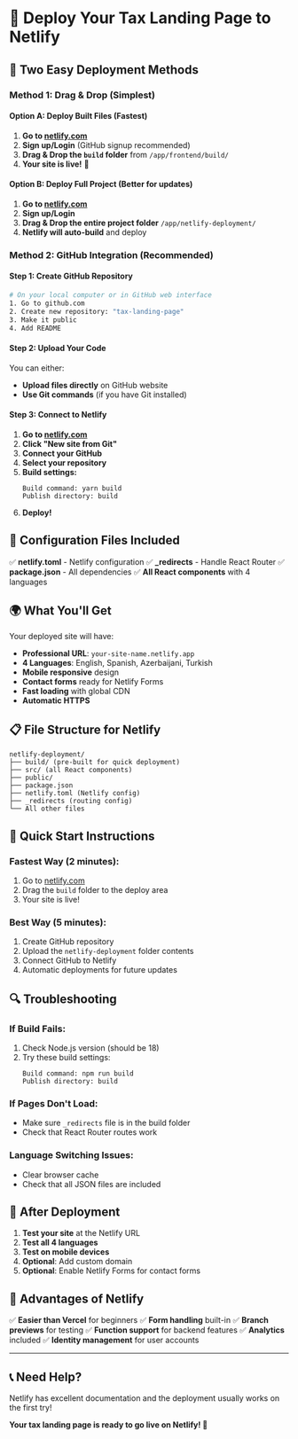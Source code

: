 # 🚀 Deploy Your Tax Landing Page to Netlify

## 🎯 **Two Easy Deployment Methods**

### **Method 1: Drag & Drop (Simplest)**

#### Option A: Deploy Built Files (Fastest)
1. **Go to [netlify.com](https://netlify.com)**
2. **Sign up/Login** (GitHub signup recommended)
3. **Drag & Drop the `build` folder** from `/app/frontend/build/`
4. **Your site is live!** 🎉

#### Option B: Deploy Full Project (Better for updates)
1. **Go to [netlify.com](https://netlify.com)**
2. **Sign up/Login**
3. **Drag & Drop the entire project folder** `/app/netlify-deployment/`
4. **Netlify will auto-build** and deploy

### **Method 2: GitHub Integration (Recommended)**

#### Step 1: Create GitHub Repository
```bash
# On your local computer or in GitHub web interface
1. Go to github.com
2. Create new repository: "tax-landing-page"
3. Make it public
4. Add README
```

#### Step 2: Upload Your Code
You can either:
- **Upload files directly** on GitHub website
- **Use Git commands** (if you have Git installed)

#### Step 3: Connect to Netlify
1. **Go to [netlify.com](https://netlify.com)**
2. **Click "New site from Git"**
3. **Connect your GitHub**
4. **Select your repository**
5. **Build settings:**
   ```
   Build command: yarn build
   Publish directory: build
   ```
6. **Deploy!**

## 🔧 **Configuration Files Included**

✅ **netlify.toml** - Netlify configuration
✅ **_redirects** - Handle React Router
✅ **package.json** - All dependencies
✅ **All React components** with 4 languages

## 🌍 **What You'll Get**

Your deployed site will have:
- **Professional URL**: `your-site-name.netlify.app`
- **4 Languages**: English, Spanish, Azerbaijani, Turkish
- **Mobile responsive** design
- **Contact forms** ready for Netlify Forms
- **Fast loading** with global CDN
- **Automatic HTTPS**

## 📋 **File Structure for Netlify**

```
netlify-deployment/
├── build/ (pre-built for quick deployment)
├── src/ (all React components)
├── public/
├── package.json
├── netlify.toml (Netlify config)
├── _redirects (routing config)
└── All other files
```

## 🎯 **Quick Start Instructions**

### **Fastest Way (2 minutes):**
1. Go to [netlify.com](https://netlify.com)
2. Drag the `build` folder to the deploy area
3. Your site is live!

### **Best Way (5 minutes):**
1. Create GitHub repository
2. Upload the `netlify-deployment` folder contents
3. Connect GitHub to Netlify
4. Automatic deployments for future updates

## 🔍 **Troubleshooting**

### **If Build Fails:**
1. Check Node.js version (should be 18)
2. Try these build settings:
   ```
   Build command: npm run build
   Publish directory: build
   ```

### **If Pages Don't Load:**
- Make sure `_redirects` file is in the build folder
- Check that React Router routes work

### **Language Switching Issues:**
- Clear browser cache
- Check that all JSON files are included

## 🎨 **After Deployment**

1. **Test your site** at the Netlify URL
2. **Test all 4 languages**
3. **Test on mobile devices**
4. **Optional**: Add custom domain
5. **Optional**: Enable Netlify Forms for contact forms

## 🚀 **Advantages of Netlify**

✅ **Easier than Vercel** for beginners
✅ **Form handling** built-in
✅ **Branch previews** for testing
✅ **Function support** for backend features
✅ **Analytics** included
✅ **Identity management** for user accounts

---

## 📞 **Need Help?**

Netlify has excellent documentation and the deployment usually works on the first try!

**Your tax landing page is ready to go live on Netlify! 🎉**
